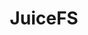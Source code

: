 ---
blog: https://juicefs.com/blog/en
codehost: https://github.com/https://github.com/juicedata/juicefs
logohandle: juicefs
sort: juicefs
title: JuiceFS
twitter: https://x.com/juicedatainc
website: https://juicefs.com/en/
youtube: https://youtube.com/channel/UClMypri_vC1xA61SCG948zA
---